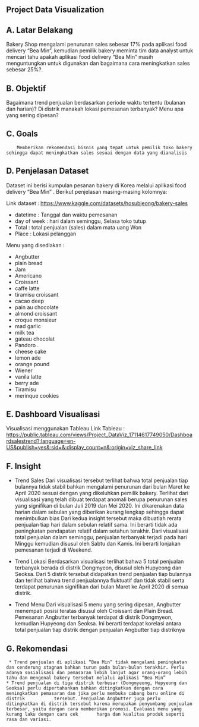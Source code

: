 

## Project Data Visualization


## A. Latar Belakang
	
Bakery Shop mengalami penurunan sales sebesar 17% pada aplikasi food delivery “Bea Min”, kemudian pemilik bakery meminta tim data analyst untuk mencari tahu apakah aplikasi food delivery “Bea Min” masih menguntungkan untuk digunakan dan bagaimana cara meningkatkan sales sebesar 25%?.

## B. Objektif
Bagaimana trend penjualan berdasarkan periode waktu tertentu (bulanan dan harian)?
Di distrik manakah lokasi pemesanan terbanyak?
Menu apa yang sering dipesan?

## C. Goals
		Memberikan rekomendasi bisnis yang tepat untuk pemilik toko bakery sehingga dapat meningkatkan sales sesuai dengan data yang dianalisis

## D. Penjelasan Dataset
Dataset ini berisi kumpulan pesanan bakery di Korea melalui aplikasi food delivery “Bea Min” . Berikut penjelasan masing-masing kolomnya:

Link dataset : https://www.kaggle.com/datasets/hosubjeong/bakery-sales
* datetime 		  : Tanggal dan waktu pemesanan
* day of week		  : hari dalam seminggu, Selasa toko tutup
* Total			  : total penjualan (sales) dalam mata uang Won
* Place			  : Lokasi pelanggan

Menu yang disediakan  :
* Angbutter		 
* plain bread		
* Jam			
* Americano		
* Croissant		
* caffe latte		
* tiramisu croissant	
* cacao deep		
* pain au chocolate	
* almond croissant	
* croque monsieur	
* mad garlic		
* milk tea		
* gateau chocolat	
* Pandoro		.
* cheese cake		
* lemon ade		
* orange pound		
* Wiener			
* vanila latte		
* berry ade		
* Tiramisu		
* merinque cookies	

## E. Dashboard Visualisasi
Visualisasi menggunakan Tableau
Link Tableau : 
https://public.tableau.com/views/Project_DataViz_17114617749050/Dashboardsalestrend?:language=en-US&publish=yes&:sid=&:display_count=n&:origin=viz_share_link


## F. Insight
* Trend Sales
  Dari visualisasi tersebut terlihat bahwa total penjualan tiap bulannya tidak stabil bahkan mengalami penurunan dari bulan Maret ke April 2020 sesuai dengan yang dikeluhkan pemilik bakery.
  Terlihat dari visualisasi yang telah dibuat terdapat anomali berupa penurunan sales yang signifikan di bulan Juli 2019 dan Mei 2020. Ini dikarenakan data harian dalam sebulan yang diberikan kurang lengkap
  sehingga dapat menimbulkan bias
  Dari kedua insight tersebut maka dibuatlah rerata penjualan tiap hari dalam sebulan relatif sama. Ini berarti tidak ada peningkatan pendapatan relatif dalam setahun terakhir.
  Dari visualisasi total penjualan dalam seminggu, penjualan terbanyak terjadi pada hari Minggu kemudian disusul oleh Sabtu dan Kamis. Ini berarti lonjakan pemesanan terjadi di Weekend.
  
* Trend Lokasi
  Berdasarkan visualisasi terlihat bahwa 5 total penjualan terbanyak berada di distrik Dongmyeon, disusul oleh Hupyeong dan Seoksa.
  Dari 5 distrik tersebut didapatkan trend penjualan tiap bulannya dan terlihat bahwa trend penjualannya fluktuatif dan tidak stabil serta terdapat penurunan signifikan dari bulan Maret ke April 2020 di semua
  distrik.
  
* Trend Menu
  Dari visualisasi 5 menu yang sering dipesan, Angbutter menempati posisi teratas disusul oleh Croissant dan Plain Bread.
  Pemesanan Angbutter terbanyak terdapat di distrik Dongmyeon, kemudian Hupyeong dan Seoksa. Ini berarti terdapat korelasi antara total penjualan tiap distrik dengan penjualan Angbutter tiap distriknya

  
## G. Rekomendasi
     * Trend penjualan di aplikasi “Bea Min” tidak mengalami peningkatan dan cenderung stagnan bahkan turun pada bulan-bulan terakhir. Perlu adanya sosialisasi dan pemasaran lebih lanjut agar orang-orang lebih           tahu dan mengenal bakery tersebut melalui aplikasi “Bea Min”
    * Trend penjualan di tiga distrik terbesar (Dongmyeong, Hupyeong dan Seoksa) perlu dipertahankan bahkan ditingkatkan dengan cara meningkatkan pemasaran dan jika perlu membuka cabang baru online di distrik           tersebut. Penjualan Angbutter juga perlu ditingkatkan di distrik tersebut karena merupakan penyumbang penjualan terbesar, yaitu dengan cara memberikan promosi. Evaluasi menu yang kurang laku dengan cara cek       harga dan kualitas produk seperti rasa dan variasi.





